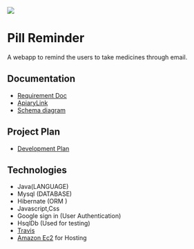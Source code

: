 ![](https://travis-ci.org/satyapriyag/pillreminder.svg?branch=master)
# Pill Reminder

A webapp to remind the users to take medicines through email.

## Documentation
* [Requirement Doc](https://docs.google.com/a/practo.com/document/d/1BrymY5xH3QL4oQcB7Himzb7hDTn4frPLo1ZTPs-ms_Y/edit?usp=sharing)
* [ ApiaryLink ](https://jsapi.apiary.io/previews/pillreminder/reference)
*  [Schema diagram](https://docs.google.com/document/d/1yLMsxYS-QrtAle9yoIo3k3o4WQwe9fKnI_fM6Cidkxs/edit)

## Project Plan
*  [Development Plan](https://docs.google.com/document/d/1BrymY5xH3QL4oQcB7Himzb7hDTn4frPLo1ZTPs-ms_Y/edit)

## Technologies
* Java(LANGUAGE)
* Mysql (DATABASE)
* Hibernate (ORM )
* Javascript,Css
* Google sign in (User Authentication)
* HsqlDb (Used for testing)
* [Travis](https://travis-ci.org/satyapriyag/pillreminder)
* [Amazon Ec2](http://ec2-35-160-66-173.us-west-2.compute.amazonaws.com:8080/) for Hosting
